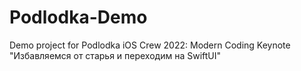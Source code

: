 # Podlodka-Demo
Demo project for Podlodka iOS Crew 2022: Modern Coding Keynote "Избавляемся от старья и переходим на SwiftUI"
